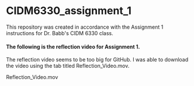 # CIDM6330_assignment_1
This repository was created in accordance with the Assignment 1 instructions for Dr. Babb's CIDM 6330 class.


#### The following is the reflection video for Assignment 1. 
The reflection video seems to be too big for GitHub. I was able to 
download the video using the tab titled Reflection_Video.mov.


Reflection_Video.mov